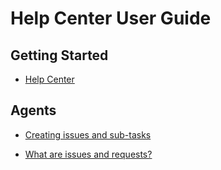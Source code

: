# Help Center User Guide

## Getting Started

- [Help Center](https://gudgk.atlassian.net/servicedesk/customer/portal/3)

## Agents

- [Creating issues and sub-tasks](https://confluence.atlassian.com/jiracoreserver/creating-issues-and-sub-tasks-939937904.html)
  
- [What are issues and requests?](https://support.atlassian.com/jira-service-management-cloud/docs/what-are-issues-and-requests/)
